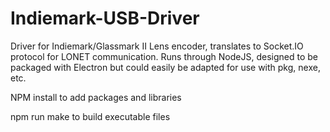 # Indiemark-USB-Driver
Driver for Indiemark/Glassmark II Lens encoder, translates to Socket.IO protocol for LONET communication.
Runs through NodeJS, designed to be packaged with Electron but could easily be adapted for use with pkg, nexe, etc.

NPM install to add packages and libraries

npm run make to build executable files
